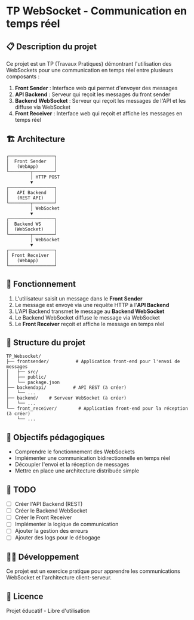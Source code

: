 # TP WebSocket - Communication en temps réel

## 📋 Description du projet

Ce projet est un TP (Travaux Pratiques) démontrant l'utilisation des WebSockets pour une communication en temps réel entre plusieurs composants :

1. **Front Sender** : Interface web qui permet d'envoyer des messages
2. **API Backend** : Serveur qui reçoit les messages du front sender
3. **Backend WebSocket** : Serveur qui reçoit les messages de l'API et les diffuse via WebSocket
4. **Front Receiver** : Interface web qui reçoit et affiche les messages en temps réel

## 🏗️ Architecture

```
┌─────────────────┐
│  Front Sender   │
│   (WebApp)      │
└────────┬────────┘
         │ HTTP POST
         ▼
┌─────────────────┐
│   API Backend   │
│   (REST API)    │
└────────┬────────┘
         │ WebSocket
         ▼
┌─────────────────┐
│  Backend WS     │
│  (WebSocket)    │
└────────┬────────┘
         │ WebSocket
         ▼
┌─────────────────┐
│ Front Receiver  │
│   (WebApp)      │
└─────────────────┘
```

## 🚀 Fonctionnement

1. L'utilisateur saisit un message dans le **Front Sender**
2. Le message est envoyé via une requête HTTP à l'**API Backend**
3. L'API Backend transmet le message au **Backend WebSocket**
4. Le Backend WebSocket diffuse le message via WebSocket
5. Le **Front Receiver** reçoit et affiche le message en temps réel

## 📁 Structure du projet

```
TP_Websocket/
├── frontsender/          # Application front-end pour l'envoi de messages
│   ├── src/
│   ├── public/
│   └── package.json
├── backendapi/          # API REST (à créer)
│   └── ...
├── backend/    # Serveur WebSocket (à créer)
│   └── ...
└── front_receiver/        # Application front-end pour la réception (à créer)
    └── ...
```

## 🎯 Objectifs pédagogiques

- Comprendre le fonctionnement des WebSockets
- Implémenter une communication bidirectionnelle en temps réel
- Découpler l'envoi et la réception de messages
- Mettre en place une architecture distribuée simple

## 📝 TODO

- [ ] Créer l'API Backend (REST)
- [ ] Créer le Backend WebSocket
- [ ] Créer le Front Receiver
- [ ] Implémenter la logique de communication
- [ ] Ajouter la gestion des erreurs
- [ ] Ajouter des logs pour le débogage

## 👨‍💻 Développement

Ce projet est un exercice pratique pour apprendre les communications WebSocket et l'architecture client-serveur.

## 📄 Licence

Projet éducatif - Libre d'utilisation
